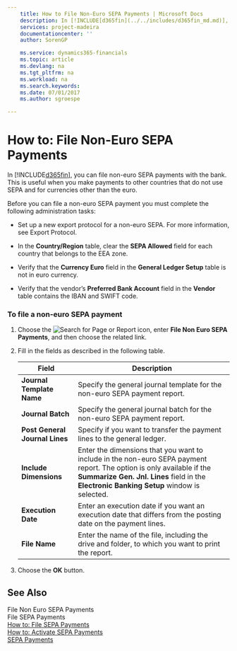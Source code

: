 ```yaml
---
    title: How to File Non-Euro SEPA Payments | Microsoft Docs
    description: In [!INCLUDE[d365fin](../../includes/d365fin_md.md)], you can file non-euro SEPA payments with the bank. This is useful when you make payments to other countries that do not use SEPA and for currencies other than the euro.
    services: project-madeira
    documentationcenter: ''
    author: SorenGP

    ms.service: dynamics365-financials
    ms.topic: article
    ms.devlang: na
    ms.tgt_pltfrm: na
    ms.workload: na
    ms.search.keywords:
    ms.date: 07/01/2017
    ms.author: sgroespe

---
```

# How to: File Non-Euro SEPA Payments
In [!INCLUDE[d365fin](../../includes/d365fin_md.md)], you can file non-euro SEPA payments with the bank. This is useful when you make payments to other countries that do not use SEPA and for currencies other than the euro.  
  
 Before you can file a non-euro SEPA payment you must complete the following administration tasks:  
  
-   Set up a new export protocol for a non-euro SEPA. For more information, see Export Protocol.  
  
-   In the **Country/Region** table, clear the **SEPA Allowed** field for each country that belongs to the EEA zone.  
  
-   Verify that the **Currency Euro** field in the **General Ledger Setup** table is not in euro currency.  
  
-   Verify that the vendor’s **Preferred Bank Account** field in the **Vendor** table contains the IBAN and SWIFT code.  
  
### To file a non-euro SEPA payment  
  
1.  Choose the ![Search for Page or Report](media/ui-search/search_small.png "Search for Page or Report icon") icon, enter **File Non Euro SEPA Payments**, and then choose the related link.  
  
2.  Fill in the fields as described in the following table.  
  
    |Field|Description|  
    |---------------------------------|---------------------------------------|  
    |**Journal Template Name**|Specify the general journal template for the non-euro SEPA payment report.|  
    |**Journal Batch**|Specify the general journal batch for the non-euro SEPA payment report.|  
    |**Post General Journal Lines**|Specify if you want to transfer the payment lines to the general ledger.|  
    |**Include Dimensions**|Enter the dimensions that you want to include in the non-euro SEPA payment report. The option is only available if the **Summarize Gen. Jnl. Lines** field in the **Electronic Banking Setup** window is selected.|  
    |**Execution Date**|Enter an execution date if you want an execution date that differs from the posting date on the payment lines.|  
    |**File Name**|Enter the name of the file, including the drive and folder, to which you want to print the report.|  
  
3.  Choose the **OK** button.  
  
## See Also  
 File Non Euro SEPA Payments   
 File SEPA Payments   
 [How to: File SEPA Payments](how-to-file-sepa-payments.md)   
 [How to: Activate SEPA Payments](how-to-activate-sepa-payments.md)   
 [SEPA Payments](sepa-payments.md)